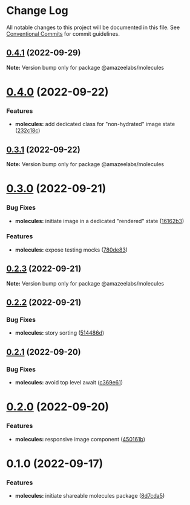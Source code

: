 # Change Log

All notable changes to this project will be documented in this file.
See [Conventional Commits](https://conventionalcommits.org) for commit guidelines.

## [0.4.1](https://github.com/AmazeeLabs/silverback-mono/compare/@amazeelabs/molecules@0.4.0...@amazeelabs/molecules@0.4.1) (2022-09-29)

**Note:** Version bump only for package @amazeelabs/molecules





# [0.4.0](https://github.com/AmazeeLabs/silverback-mono/compare/@amazeelabs/molecules@0.3.1...@amazeelabs/molecules@0.4.0) (2022-09-22)


### Features

* **molecules:** add dedicated class for "non-hydrated" image state ([232c18c](https://github.com/AmazeeLabs/silverback-mono/commit/232c18c5d6eb112d4fcf966c131466d2ef08a217))





## [0.3.1](https://github.com/AmazeeLabs/silverback-mono/compare/@amazeelabs/molecules@0.3.0...@amazeelabs/molecules@0.3.1) (2022-09-22)

**Note:** Version bump only for package @amazeelabs/molecules





# [0.3.0](https://github.com/AmazeeLabs/silverback-mono/compare/@amazeelabs/molecules@0.2.3...@amazeelabs/molecules@0.3.0) (2022-09-21)


### Bug Fixes

* **molecules:** initiate image in a dedicated "rendered" state ([16162b3](https://github.com/AmazeeLabs/silverback-mono/commit/16162b374a2d75012a6887926677bb24baf8b832))


### Features

* **molecules:** expose testing mocks ([780de83](https://github.com/AmazeeLabs/silverback-mono/commit/780de83d93c3225953a21a77b40b8e934acc0904))





## [0.2.3](https://github.com/AmazeeLabs/silverback-mono/compare/@amazeelabs/molecules@0.2.2...@amazeelabs/molecules@0.2.3) (2022-09-21)

**Note:** Version bump only for package @amazeelabs/molecules





## [0.2.2](https://github.com/AmazeeLabs/silverback-mono/compare/@amazeelabs/molecules@0.2.1...@amazeelabs/molecules@0.2.2) (2022-09-21)


### Bug Fixes

* **molecules:** story sorting ([514486d](https://github.com/AmazeeLabs/silverback-mono/commit/514486dd23e1e9e3f48e0826562f3254b568661c))





## [0.2.1](https://github.com/AmazeeLabs/silverback-mono/compare/@amazeelabs/molecules@0.2.0...@amazeelabs/molecules@0.2.1) (2022-09-20)


### Bug Fixes

* **molecules:** avoid top level await ([c369e61](https://github.com/AmazeeLabs/silverback-mono/commit/c369e61a9e79f7efc5a79ea719a8e6b30058d8f1))





# [0.2.0](https://github.com/AmazeeLabs/silverback-mono/compare/@amazeelabs/molecules@0.1.0...@amazeelabs/molecules@0.2.0) (2022-09-20)


### Features

* **molecules:** responsive image component ([450161b](https://github.com/AmazeeLabs/silverback-mono/commit/450161b035507fbec8cb27d606442b5b3728a91c))





# 0.1.0 (2022-09-17)


### Features

* **molecules:** initiate shareable molecules package ([8d7cda5](https://github.com/AmazeeLabs/silverback-mono/commit/8d7cda5a20c538cb79f5376321f309ed0f981220))
